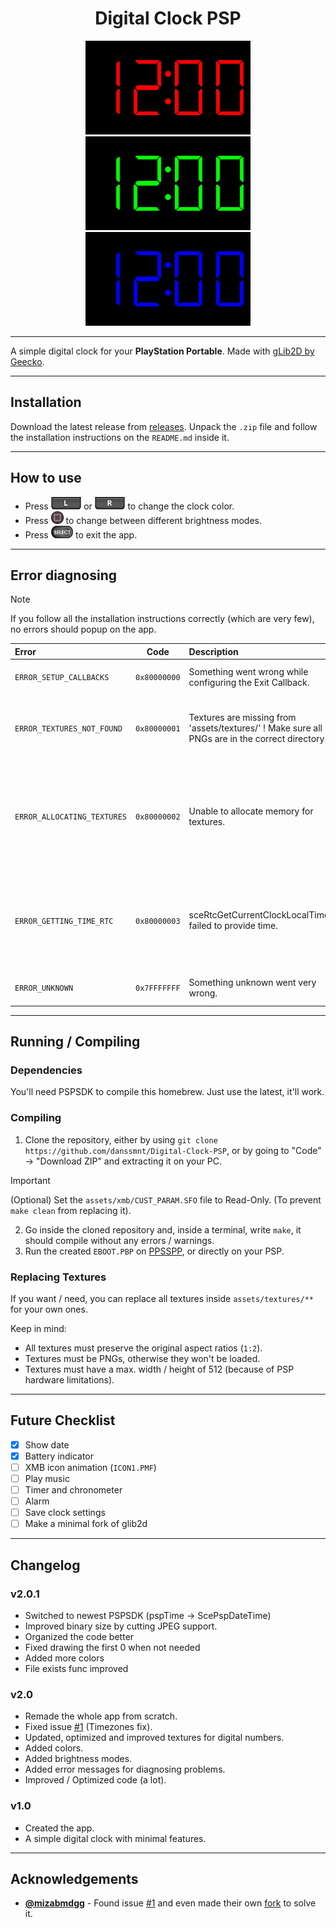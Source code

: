 <div align="center">
    <h1>Digital Clock PSP</h1>
</div>

<div align="center">
    <img src="./pictures/DigitalClockRed.webp" alt="Red Digital Clock" style="height: 150px;"/>
    <img src="./pictures/DigitalClockGreen.webp" alt="Green Digital Clock" style="height: 150px;"/>
    <img src="./pictures/DigitalClockBlue.webp" alt="Blue Digital Clock" style="height: 150px;"/>
</div>

---

A simple digital clock for your **PlayStation Portable**.
Made with [gLib2D by Geecko](https://github.com/libcg/gLib2D/).

---

## Installation

Download the latest release from [releases](https://github.com/danssmnt/Digital-Clock-PSP/releases). Unpack the ``.zip`` file and follow the installation instructions on the ``README.md`` inside it.

---

## How to use

 - Press <img src="./pictures/ButtonL.webp" alt="L" style="height: 20px;"/> or <img src="./pictures/ButtonR.webp" alt="R" style="height: 20px;"/> to change the clock color.
 - Press <img src="./pictures/ButtonSquare.webp" alt="Square" style="height: 20px;"/> to change between different brightness modes.
 - Press <img src="./pictures/ButtonSelect.webp" alt="Select" style="height: 20px;"/> to exit the app.

---

## Error diagnosing
> [!NOTE]
> If you follow all the installation instructions correctly (which are very few), no errors should popup on the app.

|Error|Code|Description|More info.|
|:----|:--:|:----------|:--------|
|``ERROR_SETUP_CALLBACKS``|``0x80000000``|Something went wrong while configuring the Exit Callback.|Something is likely very wrong with your firmware?|
|``ERROR_TEXTURES_NOT_FOUND``|``0x80000001``|Textures are missing from 'assets/textures/' !  Make sure all PNGs are in the correct directory.|The most common, make sure the texture files (``0.png``, ``1.png``...) are in their correct directory (``assets/textures/``).
|``ERROR_ALLOCATING_TEXTURES``|``0x80000002``|Unable to allocate memory for textures.|Probably you're out of RAM, try enabling `High Memory Layout` in your CFW settings if that option is avaliable. Also, disabling all plugins should help too.|
|``ERROR_GETTING_TIME_RTC``|``0x80000003``|sceRtcGetCurrentClockLocalTime() failed to provide time.|Something is likely very wrong with your firmware? Either this or something is patching the function. Disabling all plugins might help?|
|``ERROR_UNKNOWN``|``0x7FFFFFFF``|Something unknown went very wrong.|This error shouldn't appear at all...|

---

## Running / Compiling

### Dependencies

You'll need PSPSDK to compile this homebrew. Just use the latest, it'll work.

### Compiling

 1. Clone the repository, either by using ``git clone https://github.com/danssmnt/Digital-Clock-PSP``, or by going to "Code" -> "Download ZIP" and extracting it on your PC.
 > [!IMPORTANT]
 > (Optional) Set the ``assets/xmb/CUST_PARAM.SFO`` file to Read-Only. (To prevent ``make clean`` from replacing it).
 2. Go inside the cloned repository and, inside a terminal, write ``make``, it should compile without any errors / warnings.
 3. Run the created ``EBOOT.PBP`` on [PPSSPP](https://ppsspp.org), or directly on your PSP.

### Replacing Textures

If you want / need, you can replace all textures inside ``assets/textures/**`` for your own ones.

Keep in mind:

 - All textures must preserve the original aspect ratios (``1:2``).
 - Textures must be PNGs, otherwise they won't be loaded.
 - Textures must have a max. width / height of 512 (because of PSP hardware limitations).


---

## Future Checklist

 - [X] Show date
 - [X] Battery indicator
 - [ ] XMB icon animation (``ICON1.PMF``)
 - [ ] Play music
 - [ ] Timer and chronometer
 - [ ] Alarm
 - [ ] Save clock settings
 - [ ] Make a minimal fork of glib2d

---

## Changelog

### v2.0.1
 - Switched to newest PSPSDK (pspTime -> ScePspDateTime)
 - Improved binary size by cutting JPEG support.
 - Organized the code better
 - Fixed drawing the first 0 when not needed
 - Added more colors
 - File exists func improved

### v2.0
 - Remade the whole app from scratch.
 - Fixed issue [#1](https://github.com/danssmnt/Digital-Clock-PSP/issues/1) (Timezones fix).
 - Updated, optimized and improved textures for digital numbers.
 - Added colors.
 - Added brightness modes.
 - Added error messages for diagnosing problems.
 - Improved / Optimized code (a lot).

### v1.0
 - Created the app.
 - A simple digital clock with minimal features.

---

## Acknowledgements
 - [**@mizabmdgg**](https://github.com/mizabmdgg) - Found issue [#1](https://github.com/danssmnt/Digital-Clock-PSP/issues/1) and even made their own [fork](https://github.com/mizabmdgg/Digital-Clock-PSP/tree/main) to solve it.

